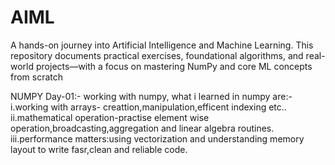 # AIML
A hands-on journey into Artificial Intelligence and Machine Learning. This repository documents practical exercises, foundational algorithms, and real-world projects—with a focus on mastering NumPy and core ML concepts from scratch

NUMPY
Day-01:- working with numpy, what i learned in numpy are:-
           i.working with arrays- creattion,manipulation,efficent indexing etc..
           ii.mathematical operation-practise element wise operation,broadcasting,aggregation and linear algebra routines.
           iii.performance matters:using vectorization and understanding memory layout to write fasr,clean and reliable code.

